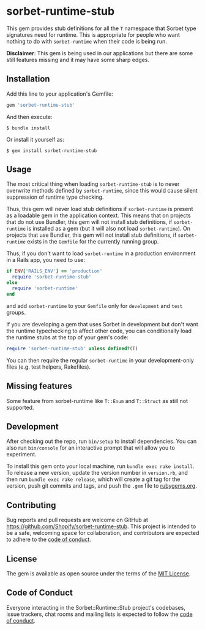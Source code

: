 # sorbet-runtime-stub

This gem provides stub definitions for all the `T` namespace that Sorbet type signatures need for runtime. This is appropriate for people who want nothing to do with `sorbet-runtime` when their code is being run.

**Disclaimer**: This gem is being used in our applications but there are some still features missing and it may have some sharp edges.

## Installation

Add this line to your application's Gemfile:

```ruby
gem 'sorbet-runtime-stub'
```

And then execute:

    $ bundle install

Or install it yourself as:

    $ gem install sorbet-runtime-stub

## Usage

The most critical thing when loading `sorbet-runtime-stub` is to never overwrite methods defined by `sorbet-runtime`, since this would cause silent suppression of runtime type checking.

Thus, this gem will never load stub definitions if `sorbet-runtime` is present as a loadable gem in the application context. This means that on projects that do not use Bundler, this gem will not install stub definitions, if `sorbet-runtime` is installed as a gem (but it will also not load `sorbet-runtime`). On projects that use Bundler, this gem will not install stub definitions, if `sorbet-runtime` exists in the `Gemfile` for the currently running group.

Thus, if you don't want to load `sorbet-runtime` in a production environment in a Rails app, you need to use:
```ruby
if ENV['RAILS_ENV'] == 'production'
  require 'sorbet-runtime-stub'
else
  require 'sorbet-runtime'
end
```
and add `sorbet-runtime` to your `Gemfile` only for `development` and `test` groups.

If you are developing a gem that uses Sorbet in development but don't want the runtime typechecking to affect other code, you can conditionally load the runtime stubs at the top of your gem's code:
```ruby
require 'sorbet-runtime-stub' unless defined?(T)
```
You can then require the regular `sorbet-runtime` in your development-only files (e.g. test helpers, Rakefiles).



## Missing features

Some feature from sorbet-runtime like `T::Enum` and `T::Struct` as still not supported.

## Development

After checking out the repo, run `bin/setup` to install dependencies. You can also run `bin/console` for an interactive prompt that will allow you to experiment.

To install this gem onto your local machine, run `bundle exec rake install`. To release a new version, update the version number in `version.rb`, and then run `bundle exec rake release`, which will create a git tag for the version, push git commits and tags, and push the `.gem` file to [rubygems.org](https://rubygems.org).

## Contributing

Bug reports and pull requests are welcome on GitHub at https://github.com/Shopify/sorbet-runtime-stub. This project is intended to be a safe, welcoming space for collaboration, and contributors are expected to adhere to the [code of conduct](https://github.com/Shopify/sorbet-runtime-stub/blob/master/CODE_OF_CONDUCT.md).


## License

The gem is available as open source under the terms of the [MIT License](https://opensource.org/licenses/MIT).

## Code of Conduct

Everyone interacting in the Sorbet::Runtime::Stub project's codebases, issue trackers, chat rooms and mailing lists is expected to follow the [code of conduct](https://github.com/Shopify/sorbet-runtime-stub/blob/master/CODE_OF_CONDUCT.md).
